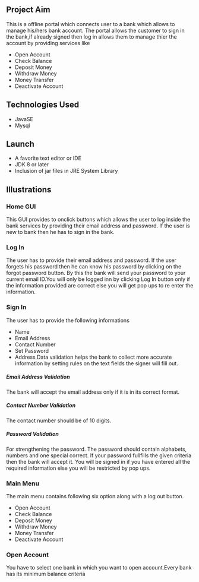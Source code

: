 ## Project Aim 
This is a offline portal which connects user to a bank which allows to manage his/hers bank account. The portal allows the customer to sign in the bank,if already signed then log in allows them to manage thier the account by providing services like 
- Open Account
- Check Balance
- Deposit Money
- Withdraw Money
- Money Transfer
- Deactivate Account

## Technologies Used
- JavaSE
- Mysql

## Launch
- A favorite text editor or IDE 
- JDK 8 or later
- Inclusion of jar files in JRE System Library


## Illustrations
### Home GUI
This GUI provides to onclick buttons which allows the user to log inside the bank services by providing their email address and password. If the user is new to bank then he has to sign in the bank.

### Log In 
The user has to provide their email address and password. If the user forgets his password then he can know his password by clicking on the forgot password button. By this the bank will send your password to your current email ID.You will only be logged inn by clicking Log In button only if the information provided are correct else you will get pop ups to re enter the information.

### Sign In
The user has to provide the following informations
- Name 
- Email Address
- Contact Number
- Set Password
- Address
Data validation helps the bank to collect more accurate information by setting rules on the text fields the signer will fill out.
##### Email Address Validation 
The bank will accept the email address only if it is in its correct format.
##### Contact Number Validation
The contact number should be of 10 digits.
##### Password Validation
For strengthening the password. The password should contain alphabets, numbers and one special correct. If your password fullfills the given criteria then the bank will accept it.
You will be signed in if you have entered all the required information else you will be restricted by pop ups.

### Main Menu
The main menu contains following six option along with a log out button.
- Open Account
- Check Balance
- Deposit Money
- Withdraw Money
- Money Transfer
- Deactivate Account

### Open Account
You have to select one bank in which you want to open account.Every bank has its minimum balance criteria  
